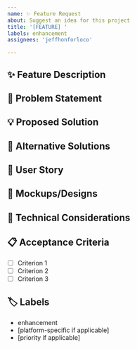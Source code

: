 ```yaml
---
name: ✨ Feature Request
about: Suggest an idea for this project
title: '[FEATURE] '
labels: enhancement
assignees: 'jeffhonforloco'

---
```


## ✨ Feature Description

<!-- A clear and concise description of the feature you'd like to see -->

## 🎯 Problem Statement

<!-- Is your feature request related to a problem? Please describe -->
<!-- A clear and concise description of what the problem is -->

## 💡 Proposed Solution

<!-- Describe the solution you'd like -->
<!-- A clear and concise description of what you want to happen -->

## 🔄 Alternative Solutions

<!-- Describe any alternative solutions or features you've considered -->

## 📱 User Story

<!-- As a [user type], I want [goal] so that [benefit] -->

## 🎨 Mockups/Designs

<!-- If applicable, add mockups, designs, or wireframes -->

## 🔧 Technical Considerations

<!-- Any technical considerations or constraints -->

## 📋 Acceptance Criteria

<!-- Define what "done" looks like -->
- [ ] Criterion 1
- [ ] Criterion 2
- [ ] Criterion 3

## 🏷️ Labels

<!-- Add relevant labels -->
- enhancement
- [platform-specific if applicable]
- [priority if applicable]
